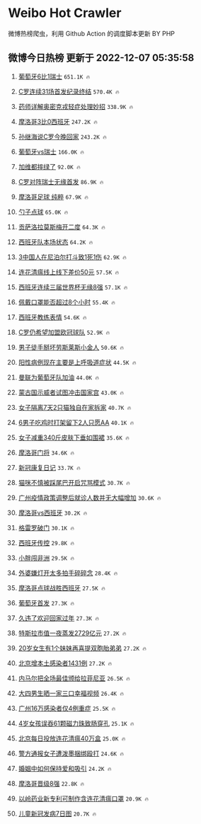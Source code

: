 # Weibo Hot Crawler 



微博热榜爬虫，利用 Github Action 的调度脚本更新 BY PHP 


## 微博今日热榜 更新于 2022-12-07 05:35:58 
1. [葡萄牙6比1瑞士](https://s.weibo.com/weibo?q=%23%E8%91%A1%E8%90%84%E7%89%996%E6%AF%941%E7%91%9E%E5%A3%AB%23&t=31&band_rank=1&Refer=top) `651.1K 🔥` 

1. [C罗连续31场首发纪录终结](https://s.weibo.com/weibo?q=%23C%E7%BD%97%E8%BF%9E%E7%BB%AD31%E5%9C%BA%E9%A6%96%E5%8F%91%E7%BA%AA%E5%BD%95%E7%BB%88%E7%BB%93%23&t=31&band_rank=2&Refer=top) `570.4K 🔥` 

1. [药师详解奥密克戎轻症处理妙招](https://s.weibo.com/weibo?q=%23%E8%8D%AF%E5%B8%88%E8%AF%A6%E8%A7%A3%E5%A5%A5%E5%AF%86%E5%85%8B%E6%88%8E%E8%BD%BB%E7%97%87%E5%A4%84%E7%90%86%E5%A6%99%E6%8B%9B%23&t=31&band_rank=3&Refer=top) `338.9K 🔥` 

1. [摩洛哥3比0西班牙](https://s.weibo.com/weibo?q=%23%E6%91%A9%E6%B4%9B%E5%93%A53%E6%AF%940%E8%A5%BF%E7%8F%AD%E7%89%99%23&t=31&band_rank=4&Refer=top) `247.2K 🔥` 

1. [孙继海说C罗今晚回家](https://s.weibo.com/weibo?q=%23%E5%AD%99%E7%BB%A7%E6%B5%B7%E8%AF%B4C%E7%BD%97%E4%BB%8A%E6%99%9A%E5%9B%9E%E5%AE%B6%23&t=31&band_rank=5&Refer=top) `243.2K 🔥` 

1. [葡萄牙vs瑞士](https://s.weibo.com/weibo?q=%23%E8%91%A1%E8%90%84%E7%89%99vs%E7%91%9E%E5%A3%AB%23&t=31&band_rank=6&Refer=top) `166.0K 🔥` 

1. [加维都摔绿了](https://s.weibo.com/weibo?q=%23%E5%8A%A0%E7%BB%B4%E9%83%BD%E6%91%94%E7%BB%BF%E4%BA%86%23&t=31&band_rank=7&Refer=top) `92.0K 🔥` 

1. [C罗对阵瑞士无缘首发](https://s.weibo.com/weibo?q=%23C%E7%BD%97%E5%AF%B9%E9%98%B5%E7%91%9E%E5%A3%AB%E6%97%A0%E7%BC%98%E9%A6%96%E5%8F%91%23&t=31&band_rank=8&Refer=top) `86.9K 🔥` 

1. [摩洛哥足球 纯粹](https://s.weibo.com/weibo?q=%E6%91%A9%E6%B4%9B%E5%93%A5%E8%B6%B3%E7%90%83%20%E7%BA%AF%E7%B2%B9&t=31&band_rank=9&Refer=top) `67.9K 🔥` 

1. [勺子点球](https://s.weibo.com/weibo?q=%E5%8B%BA%E5%AD%90%E7%82%B9%E7%90%83&t=31&band_rank=10&Refer=top) `65.0K 🔥` 

1. [贡萨洛拉莫斯梅开二度](https://s.weibo.com/weibo?q=%23%E8%B4%A1%E8%90%A8%E6%B4%9B%E6%8B%89%E8%8E%AB%E6%96%AF%E6%A2%85%E5%BC%80%E4%BA%8C%E5%BA%A6%23&t=31&band_rank=11&Refer=top) `64.3K 🔥` 

1. [西班牙队本场状态](https://s.weibo.com/weibo?q=%23%E8%A5%BF%E7%8F%AD%E7%89%99%E9%98%9F%E6%9C%AC%E5%9C%BA%E7%8A%B6%E6%80%81%23&t=31&band_rank=12&Refer=top) `64.2K 🔥` 

1. [3中国人在尼泊尔打斗致1死1伤](https://s.weibo.com/weibo?q=%233%E4%B8%AD%E5%9B%BD%E4%BA%BA%E5%9C%A8%E5%B0%BC%E6%B3%8A%E5%B0%94%E6%89%93%E6%96%97%E8%87%B41%E6%AD%BB1%E4%BC%A4%23&t=31&band_rank=13&Refer=top) `62.9K 🔥` 

1. [连花清瘟线上线下差价50元](https://s.weibo.com/weibo?q=%23%E8%BF%9E%E8%8A%B1%E6%B8%85%E7%98%9F%E7%BA%BF%E4%B8%8A%E7%BA%BF%E4%B8%8B%E5%B7%AE%E4%BB%B750%E5%85%83%23&t=31&band_rank=14&Refer=top) `57.5K 🔥` 

1. [西班牙连续三届世界杯无缘8强](https://s.weibo.com/weibo?q=%23%E8%A5%BF%E7%8F%AD%E7%89%99%E8%BF%9E%E7%BB%AD%E4%B8%89%E5%B1%8A%E4%B8%96%E7%95%8C%E6%9D%AF%E6%97%A0%E7%BC%988%E5%BC%BA%23&t=31&band_rank=15&Refer=top) `57.1K 🔥` 

1. [佩戴口罩能否超过8个小时](https://s.weibo.com/weibo?q=%23%E4%BD%A9%E6%88%B4%E5%8F%A3%E7%BD%A9%E8%83%BD%E5%90%A6%E8%B6%85%E8%BF%878%E4%B8%AA%E5%B0%8F%E6%97%B6%23&t=31&band_rank=16&Refer=top) `55.4K 🔥` 

1. [西班牙教练表情](https://s.weibo.com/weibo?q=%23%E8%A5%BF%E7%8F%AD%E7%89%99%E6%95%99%E7%BB%83%E8%A1%A8%E6%83%85%23&t=31&band_rank=17&Refer=top) `54.6K 🔥` 

1. [C罗仍希望加盟欧冠球队](https://s.weibo.com/weibo?q=%23C%E7%BD%97%E4%BB%8D%E5%B8%8C%E6%9C%9B%E5%8A%A0%E7%9B%9F%E6%AC%A7%E5%86%A0%E7%90%83%E9%98%9F%23&t=31&band_rank=18&Refer=top) `52.9K 🔥` 

1. [男子徒手掰坏劳斯莱斯小金人](https://s.weibo.com/weibo?q=%23%E7%94%B7%E5%AD%90%E5%BE%92%E6%89%8B%E6%8E%B0%E5%9D%8F%E5%8A%B3%E6%96%AF%E8%8E%B1%E6%96%AF%E5%B0%8F%E9%87%91%E4%BA%BA%23&t=31&band_rank=19&Refer=top) `50.6K 🔥` 

1. [阳性病例现在主要是上呼吸道症状](https://s.weibo.com/weibo?q=%23%E9%98%B3%E6%80%A7%E7%97%85%E4%BE%8B%E7%8E%B0%E5%9C%A8%E4%B8%BB%E8%A6%81%E6%98%AF%E4%B8%8A%E5%91%BC%E5%90%B8%E9%81%93%E7%97%87%E7%8A%B6%23&t=31&band_rank=20&Refer=top) `44.5K 🔥` 

1. [曼联为葡萄牙队加油](https://s.weibo.com/weibo?q=%23%E6%9B%BC%E8%81%94%E4%B8%BA%E8%91%A1%E8%90%84%E7%89%99%E9%98%9F%E5%8A%A0%E6%B2%B9%23&t=31&band_rank=21&Refer=top) `44.0K 🔥` 

1. [蒙古国示威者试图冲击国家宫](https://s.weibo.com/weibo?q=%23%E8%92%99%E5%8F%A4%E5%9B%BD%E7%A4%BA%E5%A8%81%E8%80%85%E8%AF%95%E5%9B%BE%E5%86%B2%E5%87%BB%E5%9B%BD%E5%AE%B6%E5%AE%AB%23&t=31&band_rank=22&Refer=top) `43.0K 🔥` 

1. [女子隔离7天2只猫独自在家拆家](https://s.weibo.com/weibo?q=%23%E5%A5%B3%E5%AD%90%E9%9A%94%E7%A6%BB7%E5%A4%A92%E5%8F%AA%E7%8C%AB%E7%8B%AC%E8%87%AA%E5%9C%A8%E5%AE%B6%E6%8B%86%E5%AE%B6%23&t=31&band_rank=23&Refer=top) `40.7K 🔥` 

1. [6男子吃鸡时打架留下2人只愿AA](https://s.weibo.com/weibo?q=%236%E7%94%B7%E5%AD%90%E5%90%83%E9%B8%A1%E6%97%B6%E6%89%93%E6%9E%B6%E7%95%99%E4%B8%8B2%E4%BA%BA%E5%8F%AA%E6%84%BFAA%23&t=31&band_rank=24&Refer=top) `40.1K 🔥` 

1. [女子减重340斤皮肤下垂如围裙](https://s.weibo.com/weibo?q=%23%E5%A5%B3%E5%AD%90%E5%87%8F%E9%87%8D340%E6%96%A4%E7%9A%AE%E8%82%A4%E4%B8%8B%E5%9E%82%E5%A6%82%E5%9B%B4%E8%A3%99%23&t=31&band_rank=25&Refer=top) `35.6K 🔥` 

1. [摩洛哥门将](https://s.weibo.com/weibo?q=%23%E6%91%A9%E6%B4%9B%E5%93%A5%E9%97%A8%E5%B0%86%23&t=31&band_rank=26&Refer=top) `34.6K 🔥` 

1. [新冠康复日记](https://s.weibo.com/weibo?q=%E6%96%B0%E5%86%A0%E5%BA%B7%E5%A4%8D%E6%97%A5%E8%AE%B0&t=31&band_rank=27&Refer=top) `33.7K 🔥` 

1. [猫咪不慎被踩尾巴开启咒骂模式](https://s.weibo.com/weibo?q=%23%E7%8C%AB%E5%92%AA%E4%B8%8D%E6%85%8E%E8%A2%AB%E8%B8%A9%E5%B0%BE%E5%B7%B4%E5%BC%80%E5%90%AF%E5%92%92%E9%AA%82%E6%A8%A1%E5%BC%8F%23&t=31&band_rank=28&Refer=top) `30.7K 🔥` 

1. [广州疫情政策调整后就诊人数并无大幅增加](https://s.weibo.com/weibo?q=%23%E5%B9%BF%E5%B7%9E%E7%96%AB%E6%83%85%E6%94%BF%E7%AD%96%E8%B0%83%E6%95%B4%E5%90%8E%E5%B0%B1%E8%AF%8A%E4%BA%BA%E6%95%B0%E5%B9%B6%E6%97%A0%E5%A4%A7%E5%B9%85%E5%A2%9E%E5%8A%A0%23&t=31&band_rank=29&Refer=top) `30.6K 🔥` 

1. [摩洛哥vs西班牙](https://s.weibo.com/weibo?q=%23%E6%91%A9%E6%B4%9B%E5%93%A5vs%E8%A5%BF%E7%8F%AD%E7%89%99%23&t=31&band_rank=30&Refer=top) `30.2K 🔥` 

1. [格雷罗破门](https://s.weibo.com/weibo?q=%23%E6%A0%BC%E9%9B%B7%E7%BD%97%E7%A0%B4%E9%97%A8%23&t=31&band_rank=31&Refer=top) `30.1K 🔥` 

1. [西班牙传控](https://s.weibo.com/weibo?q=%23%E8%A5%BF%E7%8F%AD%E7%89%99%E4%BC%A0%E6%8E%A7%23&t=31&band_rank=32&Refer=top) `29.8K 🔥` 

1. [小胖闯非洲](https://s.weibo.com/weibo?q=%E5%B0%8F%E8%83%96%E9%97%AF%E9%9D%9E%E6%B4%B2&t=31&band_rank=33&Refer=top) `29.5K 🔥` 

1. [外婆嫌灯开太多拍手碎碎念](https://s.weibo.com/weibo?q=%23%E5%A4%96%E5%A9%86%E5%AB%8C%E7%81%AF%E5%BC%80%E5%A4%AA%E5%A4%9A%E6%8B%8D%E6%89%8B%E7%A2%8E%E7%A2%8E%E5%BF%B5%23&t=31&band_rank=34&Refer=top) `28.4K 🔥` 

1. [摩洛哥点球战胜西班牙](https://s.weibo.com/weibo?q=%23%E6%91%A9%E6%B4%9B%E5%93%A5%E7%82%B9%E7%90%83%E6%88%98%E8%83%9C%E8%A5%BF%E7%8F%AD%E7%89%99%23&t=31&band_rank=35&Refer=top) `27.5K 🔥` 

1. [葡萄牙首发](https://s.weibo.com/weibo?q=%23%E8%91%A1%E8%90%84%E7%89%99%E9%A6%96%E5%8F%91%23&t=31&band_rank=36&Refer=top) `27.3K 🔥` 

1. [久违了欢迎回家过年](https://s.weibo.com/weibo?q=%23%E4%B9%85%E8%BF%9D%E4%BA%86%E6%AC%A2%E8%BF%8E%E5%9B%9E%E5%AE%B6%E8%BF%87%E5%B9%B4%23&t=31&band_rank=37&Refer=top) `27.3K 🔥` 

1. [特斯拉市值一夜蒸发2729亿元](https://s.weibo.com/weibo?q=%23%E7%89%B9%E6%96%AF%E6%8B%89%E5%B8%82%E5%80%BC%E4%B8%80%E5%A4%9C%E8%92%B8%E5%8F%912729%E4%BA%BF%E5%85%83%23&t=31&band_rank=38&Refer=top) `27.2K 🔥` 

1. [20岁女生有1个妹妹再喜提双胞胎弟弟](https://s.weibo.com/weibo?q=%2320%E5%B2%81%E5%A5%B3%E7%94%9F%E6%9C%891%E4%B8%AA%E5%A6%B9%E5%A6%B9%E5%86%8D%E5%96%9C%E6%8F%90%E5%8F%8C%E8%83%9E%E8%83%8E%E5%BC%9F%E5%BC%9F%23&t=31&band_rank=39&Refer=top) `27.2K 🔥` 

1. [北京增本土感染者1431例](https://s.weibo.com/weibo?q=%23%E5%8C%97%E4%BA%AC%E5%A2%9E%E6%9C%AC%E5%9C%9F%E6%84%9F%E6%9F%93%E8%80%851431%E4%BE%8B%23&t=31&band_rank=40&Refer=top) `27.2K 🔥` 

1. [内马尔把全场最佳颁给拉菲尼亚](https://s.weibo.com/weibo?q=%23%E5%86%85%E9%A9%AC%E5%B0%94%E6%8A%8A%E5%85%A8%E5%9C%BA%E6%9C%80%E4%BD%B3%E9%A2%81%E7%BB%99%E6%8B%89%E8%8F%B2%E5%B0%BC%E4%BA%9A%23&t=31&band_rank=41&Refer=top) `26.5K 🔥` 

1. [大四男生晒一家三口幸福视频](https://s.weibo.com/weibo?q=%23%E5%A4%A7%E5%9B%9B%E7%94%B7%E7%94%9F%E6%99%92%E4%B8%80%E5%AE%B6%E4%B8%89%E5%8F%A3%E5%B9%B8%E7%A6%8F%E8%A7%86%E9%A2%91%23&t=31&band_rank=42&Refer=top) `26.4K 🔥` 

1. [广州16万感染者仅4例重症](https://s.weibo.com/weibo?q=%23%E5%B9%BF%E5%B7%9E16%E4%B8%87%E6%84%9F%E6%9F%93%E8%80%85%E4%BB%854%E4%BE%8B%E9%87%8D%E7%97%87%23&t=31&band_rank=43&Refer=top) `25.5K 🔥` 

1. [4岁女孩误吞61颗磁力珠致肠穿孔](https://s.weibo.com/weibo?q=%234%E5%B2%81%E5%A5%B3%E5%AD%A9%E8%AF%AF%E5%90%9E61%E9%A2%97%E7%A3%81%E5%8A%9B%E7%8F%A0%E8%87%B4%E8%82%A0%E7%A9%BF%E5%AD%94%23&t=31&band_rank=44&Refer=top) `25.1K 🔥` 

1. [北京每日投放连花清瘟40万盒](https://s.weibo.com/weibo?q=%23%E5%8C%97%E4%BA%AC%E6%AF%8F%E6%97%A5%E6%8A%95%E6%94%BE%E8%BF%9E%E8%8A%B1%E6%B8%85%E7%98%9F40%E4%B8%87%E7%9B%92%23&t=31&band_rank=45&Refer=top) `25.0K 🔥` 

1. [警方通报女子遭泼墨捆绑殴打](https://s.weibo.com/weibo?q=%23%E8%AD%A6%E6%96%B9%E9%80%9A%E6%8A%A5%E5%A5%B3%E5%AD%90%E9%81%AD%E6%B3%BC%E5%A2%A8%E6%8D%86%E7%BB%91%E6%AE%B4%E6%89%93%23&t=31&band_rank=46&Refer=top) `24.6K 🔥` 

1. [婚姻中如何保持爱和吸引](https://s.weibo.com/weibo?q=%23%E5%A9%9A%E5%A7%BB%E4%B8%AD%E5%A6%82%E4%BD%95%E4%BF%9D%E6%8C%81%E7%88%B1%E5%92%8C%E5%90%B8%E5%BC%95%23&t=31&band_rank=47&Refer=top) `24.2K 🔥` 

1. [摩洛哥晋级8强](https://s.weibo.com/weibo?q=%23%E6%91%A9%E6%B4%9B%E5%93%A5%E6%99%8B%E7%BA%A78%E5%BC%BA%23&t=31&band_rank=48&Refer=top) `22.8K 🔥` 

1. [以岭药业新专利可制作含连花清瘟口罩](https://s.weibo.com/weibo?q=%23%E4%BB%A5%E5%B2%AD%E8%8D%AF%E4%B8%9A%E6%96%B0%E4%B8%93%E5%88%A9%E5%8F%AF%E5%88%B6%E4%BD%9C%E5%90%AB%E8%BF%9E%E8%8A%B1%E6%B8%85%E7%98%9F%E5%8F%A3%E7%BD%A9%23&t=31&band_rank=49&Refer=top) `20.9K 🔥` 

1. [儿童新冠发病7日图](https://s.weibo.com/weibo?q=%23%E5%84%BF%E7%AB%A5%E6%96%B0%E5%86%A0%E5%8F%91%E7%97%857%E6%97%A5%E5%9B%BE%23&t=31&band_rank=50&Refer=top) `20.7K 🔥` 

